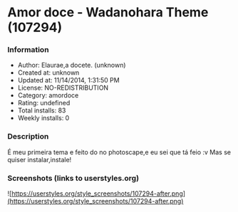# Amor doce - Wadanohara Theme (107294)

### Information
- Author: Elaurae,a docete. (unknown)
- Created at: unknown
- Updated at: 11/14/2014, 1:31:50 PM
- License: NO-REDISTRIBUTION
- Category: amordoce
- Rating: undefined
- Total installs: 83
- Weekly installs: 0


### Description
É meu primeira tema e feito do no photoscape,e eu sei que tá feio :v Mas se quiser instalar,instale!


### Screenshots (links to userstyles.org)
![https://userstyles.org/style_screenshots/107294-after.png](https://userstyles.org/style_screenshots/107294-after.png)


